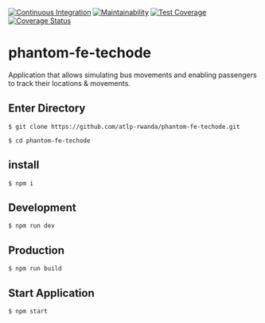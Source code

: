 [![Continuous Integration](https://github.com/atlp-rwanda/phantom-fe-techode/actions/workflows/develop.yml/badge.svg?branch=ch-config-env-test-TP-27)](https://github.com/atlp-rwanda/phantom-fe-techode/actions/workflows/develop.yml) [![Maintainability](https://api.codeclimate.com/v1/badges/b2a893093a6c5a09c923/maintainability)](https://codeclimate.com/github/atlp-rwanda/phantom-fe-techode/maintainability) [![Test Coverage](https://api.codeclimate.com/v1/badges/b2a893093a6c5a09c923/test_coverage)](https://codeclimate.com/github/atlp-rwanda/phantom-fe-techode/test_coverage) [![Coverage Status](https://coveralls.io/repos/github/atlp-rwanda/phantom-fe-techode/badge.svg?branch=ft-signin-to-phantom-TP-29)](https://coveralls.io/github/atlp-rwanda/phantom-fe-techode?branch=ft-signin-to-phantom-TP-29)

# phantom-fe-techode

Application that allows simulating bus movements and enabling passengers to track their locations & movements. 


## Enter Directory

```
$ git clone https://github.com/atlp-rwanda/phantom-fe-techode.git 
```
```
$ cd phantom-fe-techode 
```

## install
```
$ npm i 
```

## Development

```
$ npm run dev
```

## Production

```
$ npm run build
```

## Start Application

```
$ npm start
```
